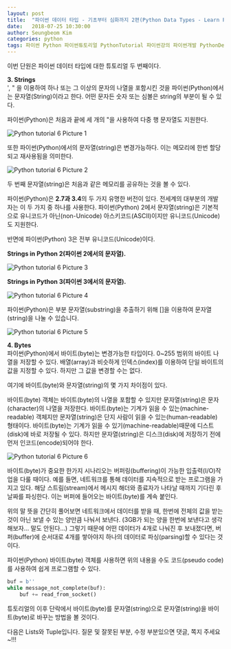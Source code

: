 ```yaml
---
layout: post
title:  "파이썬 데이터 타입 - 기초부터 심화까지 2편(Python Data Types - Learn From Basic To Advanced 2) Strings, Bytes"
date:   2018-07-25 10:30:00
author: Seungbeom Kim
categories: python
tags: 파이썬 Python 파이썬튜토리얼 PythonTutorial 파이썬강의 파이썬개발 PythonDevelopment 파이썬이란 파이썬데이터타입 PythonDataType
---
```


이번 단원은 파이썬 데이터 타입에 대한 튜토리얼 두 번째이다.

**3. Strings**<br>
', " 을 이용하여 하나 또는 그 이상의 문자의 나열을 포함시킨 것을 파이썬(Python)에서는 문자열(String)이라고 한다. 어떤 문자든 숫자 또는 심볼은 string의 부분이 될 수 있다.

파이썬(Python)은 처음과 끝에 세 개의 "을 사용하여 다중 행 문자열도 지원한다.

<img src="{{ site.baseurl }}/assets/python/python_tutorial_6_1.png" title="Python tutorial 6 Picture 1" class="post-image">

또한 파이썬(Python)에서의 문자열(string)은 변경가능하다. 이는 메모리에 한번 할당되고 재사용됨을 의미한다.

<img src="{{ site.baseurl }}/assets/python/python_tutorial_6_2.png" title="Python tutorial 6 Picture 2" class="post-image">

두 번째 문자열(string)은 처음과 같은 메모리를 공유하는 것을 볼 수 있다.

파이썬(Python)은 **2.7과 3.4**의 두 가지 유명한 버전이 있다. 전세계의 대부분의 개발자는 이 두 가지 중 하나를 사용한다. 파이썬(Python) 2에서 문자열(string)은 기본적으로 유니코드가 아닌(non-Unicode) 아스키코드(ASCII)이지만 유니코드(Unicode)도 지원한다.

반면에 파이썬(Python) 3은 전부 유니코드(Unicode)이다.

**Strings in Python 2(파이썬 2에서의 문자열).**
    
<img src="{{ site.baseurl }}/assets/python/python_tutorial_6_3.png" title="Python tutorial 6 Picture 3" class="post-image">

**Strings in Python 3(파이썬 3에서의 문자열).**

<img src="{{ site.baseurl }}/assets/python/python_tutorial_6_4.png" title="Python tutorial 6 Picture 4" class="post-image">

파이썬(Python)은 부분 문자열(substring)을 추출하기 위해 []을 이용하여 문자열(string)을 나눌 수 있습니다.

<img src="{{ site.baseurl }}/assets/python/python_tutorial_6_5.png" title="Python tutorial 6 Picture 5" class="post-image">

**4. Bytes**<br>
파이썬(Python)에서 바이트(byte)는 변경가능한 타입이다. 0~255 범위의 바이트 나열을 저장할 수 있다. 배열(array)과 비슷하게 인덱스(index)를 이용하여 단일 바이트의 값을 지정할 수 있다. 하지만 그 값을 변경할 수는 없다.

여기에 바이트(byte)와 문자열(string)의 몇 가지 차이점이 있다.

바이트(byte) 객체는 바이트(byte)의 나열을 포함할 수 있지만 문자열(string)은 문자(character)의 나열을 저장한다.
바이트(byte)는 기계가 읽을 수 있는(machine-readable) 객체지만 문자열(string)은 단지 사람이 읽을 수 있는(human-readable) 형태이다.
바이트(byte)는 기계가 읽을 수 있기(machine-readable)때문에 디스트(disk)에 바로 저장될 수 있다. 하지만 문자열(string)은 디스크(disk)에 저장하기 전에 먼저 인코드(encode)되어야 한다.

<img src="{{ site.baseurl }}/assets/python/python_tutorial_6_6.png" title="Python tutorial 6 Picture 6" class="post-image">

바이트(byte)가 중요한 한가지 시나리오는 버퍼링(buffering)이 가능한 입출력(I/O)작업을 다룰 때이다. 예를 들면, 네트워크를 통해 데이터를 지속적으로 받는 프로그램을 가지고 있다. 해당 스트림(stream)에서 메시지 해더와 종료자가 나타날 때까지 기다린 후 날짜를 파싱한다. 이는 버퍼에 들어오는 바이트(byte)를 계속 붙인다.

위의 말 뜻을 간단히 풀어보면 네트워크에서 데이터를 받을 때, 한번에 전체의 값을 받는 것이 아닌 보낼 수 있는 양만큼 나눠서 보낸다. (3GB가 되는 양을 한번에 보낸다고 생각해보자... 말도 안된다...) 그렇기 때문에 어떤 데이터가 4개로 나눠진 후 보내졌다면, 버퍼(buffer)에 순서대로 4개를 쌓아야지 하나의 데이터로 파싱(parsing)할 수 있다는 것이다.

파이썬(Python) 바이트(byte) 객체를 사용하면 위의 내용을 수도 코드(pseudo code)를 사용하여 쉽게 프로그램할 수 있다.

```python
buf = b''
while message_not_complete(buf):
    buf += read_from_socket()
```

튜토리얼의 이후 단락에서 바이트(byte)를 문자열(string)으로 문자열(string)을 바이트(byte)로 바꾸는 방법을 볼 것이다.

다음은 Lists와 Tuple입니다.
질문 및 잘못된 부분, 수정 부분있으면 댓글, 쪽지 주세요~!!!
